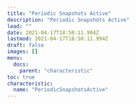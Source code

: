 ```yaml
---
title: "Periodic Snapshots Active"
description: "Periodic Snapshots Active"
lead: ""
date: 2021-04-17T18:50:11.994Z
lastmod: 2021-04-17T18:50:11.994Z
draft: false
images: []
menu:
  docs:
    parent: "characteristic"
toc: true
characteristic:
  name: "PeriodicSnapshotsActive"
---
```

